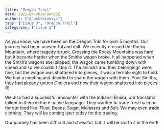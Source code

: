 ```yaml
---
title: "Oregon Trail"
date: 2021-04-30T9:00:00Z
authors: ["AnushkaLohiya"]
tags: ["Issue 3", "Oregon Trail"]
categories: ["Issue 3"]
---
```

As you know, we have been on the Oregon Trail for over 5 months. Our journey had been uneventful and dull. We recently crossed the Rocky Mountain, where tragedy struck. Crossing the Rocky Mountains was hard but it became harder when the Smiths wagon broke. It all happened when the Smith’s wagons axel slipped, the wagon came tumbling down with speed and so we couldn't stop it. The animals and their belongings were fine, but the wagon was shattered into pieces, it was a terrible sight to hold. We had a meeting and decided to share the wagon with them. Poor Smiths, they had already gotten Cholera and now their wagon shattered into pieces! 😢

We also had a successful encounter with the Indians! Elmira, our translator talked to them in there native language. They wanted to trade fresh salmon for our food like: Flour, Beans, Sugar, Molasses and Salt. We may even trade clothing. They will be coming later today for the trading.

Our journey has been difficult and stressful, but it will be worth it in the end!